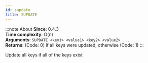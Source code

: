 ```yaml
---
id: supdate
title: SUPDATE
---
```

:::note About
**Since**: 0.4.3  
**Time complexity**: O(n)  
**Arguments**: `SUPDATE <key1> <value1> <key2> <value2> ...`  
**Returns**: (Code: 0) if all keys were updated, otherwise (Code: 1)
:::

Update all keys if all of the keys exist
